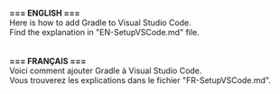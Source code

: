 **=== ENGLISH ===**<br/>Here is how to add Gradle to Visual Studio Code.<br/>Find the explanation in "EN-SetupVSCode.md" file.<br/><br/><br/>**=== FRANÇAIS ===**<br/>Voici comment ajouter Gradle à Visual Studio Code.<br/>Vous trouverez les explications dans le fichier "FR-SetupVSCode.md".
